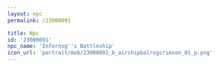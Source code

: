 ```yaml
---
layout: npc
permalink: /23000091

title: Npc
id: '23000091'
npc_name: 'Infernog''s Battleship'
icon_url: 'portrait/mob/23000091_b_airshipbalrogcrimson_01_p.png'
---
```

